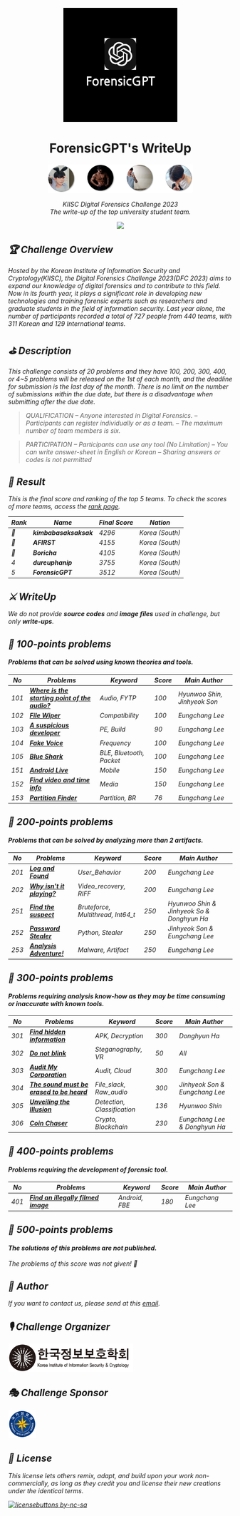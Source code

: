 <p align='center'><img src="./res/forensicgpt.png" height="256"></p>

<h1 align="center">ForensicGPT's WriteUp</a></h1>

<p align="center">
    <img src="./res/contributor.png" height="64"/>
</p>

<p align="center">
  <em>KIISC Digital Forensics Challenge 2023</br>
  <em>The write-up of the top university student team.
</p>

<p align="center">
    <a href="https://hits.seeyoufarm.com"><img src="https://hits.seeyoufarm.com/api/count/incr/badge.svg?url=https%3A%2F%2Fgithub.com%2FDFC-2023-ForensicGPT%2Fwriteup&count_bg=%2379C83D&title_bg=%23555555&icon=&icon_color=%23E7E7E7&title=hits&edge_flat=false"/></a>
</p>

## 🏆 Challenge Overview
Hosted by the Korean Institute of Information Security and Cryptology(KIISC), the Digital Forensics Challenge 2023(DFC 2023) aims to expand our knowledge of digital forensics and to contribute to this field. Now in its fourth year, it plays a significant role in developing new technologies and training forensic experts such as researchers and graduate students in the field of information security. Last year alone, the number of participants recorded a total of 727 people from 440 teams, with 311 Korean and 129 International teams.

## ⛳️ Description
This challenge consists of 20 problems and they have 100, 200, 300, 400, or 4~5 problems will be released on the 1st of each month, and the deadline for submission is the last day of the month. There is no limit on the number of submissions within the due date, but there is a disadvantage when submitting after the due date.

> QUALIFICATION
– Anyone interested in Digital Forensics.
– Participants can register individually or as a team.
– The maximum number of team members is six.

> PARTICIPATION
– Participants can use any tool (No Limitation)
– You can write answer-sheet in English or Korean
– Sharing answers or codes is not permitted

## 🎉 Result
This is the final score and ranking of the top 5 teams.
To check the scores of more teams, access the [rank page](https://dfchallenge.org/digital-forensics-challenge-2023-ranking/).

| Rank | Name | Final Score | Nation |
|----|----------|---------|---------|
|🥇  | <strong>kimbabasaksaksak</strong> | 4296 | Korea (South) |
|🥈  | <strong>AFIRST</strong> | 4155 | Korea (South) |
|🥉  | <strong>Boricha</strong> | 4105 | Korea (South) |
|4   | <strong>dureuphanip</strong> | 3755 | Korea (South) |
|5   | <strong>ForensicGPT</strong> | 3512 | Korea (South) |

## ⚔️ WriteUp

We do not provide <strong>source codes</strong> and <strong>image files</strong> used in challenge, but only <strong>write-ups</strong>.

## 🐥 100-points problems
#### Problems that can be solved using known theories and tools.

| No | Problems | Keyword | Score | Main Author |
|----|----------|---------|-------|-------------|
| 101 | <strong>[Where is the starting point of the audio?](./writeup/[ForensicGPT][101].pdf)</strong> | Audio, FYTP | 100 | Hyunwoo Shin, Jinhyeok Son |
| 102 | <strong>[File Wiper](./writeup/[ForensicGPT][102].pdf)</strong> | Compatibility | 100 | Eungchang Lee |
| 103 | <strong>[A suspicious developer](./writeup/[ForensicGPT][103].pdf)</strong> | PE, Build | 90 | Eungchang Lee |
| 104 | <strong>[Fake Voice](./writeup/[ForensicGPT][104].pdf)</strong> | Frequency | 100 | Eungchang Lee |
| 105 | <strong>[Blue Shark](./writeup/[ForensicGPT][105].pdf)</strong> | BLE, Bluetooth, Packet | 100 | Eungchang Lee |
| 151 | <strong>[Android Live](./writeup/[ForensicGPT][151].pdf)</strong> | Mobile | 150 | Eungchang Lee |
| 152 | <strong>[Find video and time info](./writeup/[ForensicGPT][152].pdf)</strong> | Media | 150 | Eungchang Lee |
| 153 | <strong>[Partition Finder](./writeup/[ForensicGPT][153].pdf)</strong> | Partition, BR | 76 | Eungchang Lee |

## 🦩 200-points problems
#### Problems that can be solved by analyzing more than 2 artifacts.

| No | Problems | Keyword | Score | Main Author |
|----|----------|---------|-------|-------------|
| 201 | <strong>[Log and Found](./writeup/[ForensicGPT][201].pdf)</strong> | User_Behavior | 200 | Eungchang Lee |
| 202 | <strong>[Why isn't it playing?](./writeup/[ForensicGPT][202].pdf)</strong> | Video_recovery, RIFF | 200 | Eungchang Lee |
| 251 | <strong>[Find the suspect](./writeup/[ForensicGPT][251].pdf)</strong> | Bruteforce, Multithread, Int64_t | 250 |  Hyunwoo Shin & Jinhyeok So & Donghyun Ha |
| 252 | <strong>[Password Stealer](./writeup/[ForensicGPT][252].pdf)</strong> | Python, Stealer | 250 | Jinhyeok Son & Eungchang Lee |
| 253 | <strong>[Analysis Adventure!](./writeup/[ForensicGPT][253].pdf)</strong> | Malware, Artifact | 250 | Eungchang Lee |

## 🦉 300-points problems
#### Problems requiring analysis know-how as they may be time consuming or inaccurate with known tools.

| No | Problems | Keyword | Score | Main Author |
|----|----------|---------|-------|-------------|
| 301 | <strong>[Find hidden information](./writeup/[ForensicGPT][301].pdf)</strong> | APK, Decryption | 300 | Donghyun Ha |
| 302 | <strong>[Do not blink](./writeup/[ForensicGPT][302].pdf)</strong> | Steganography, VR | 50 | All |
| 303 | <strong>[Audit My Corporation](./writeup/[ForensicGPT][303].pdf)</strong> | Audit, Cloud | 300 | Eungchang Lee |
| 304 | <strong>[The sound must be erased to be heard](./writeup/[ForensicGPT][304].pdf)</strong> | File_slack, Raw_audio | 300 | Jinhyeok Son & Eungchang Lee |
| 305 | <strong>[Unveiling the Illusion](./writeup/[ForensicGPT][305].pdf)</strong> | Detection, Classification | 136 | Hyunwoo Shin |
| 306 | <strong>[Coin Chaser](./writeup/[ForensicGPT][306].pdf)</strong> | Crypto, Blockchain | 230 | Eungchang Lee & Donghyun Ha |

## 🐉 400-points problems
#### Problems requiring the development of forensic tool.

| No | Problems | Keyword | Score | Main Author |
|----|----------|---------|-------|-------------|
| 401 | <strong>[Find an illegally filmed image](./writeup/[ForensicGPT][401].pdf)</strong> | Android, FBE | 180 | Eungchang Lee |

## 🚀 500-points problems
#### The solutions of this problems are not published.

The problems of this score was not given! 🤔

## 📝 Author
If you want to contact us, please send at this [email](mailto:forensicgpt@googlegroups.com).

## 🎙 Challenge Organizer

<img src="./res/kiisc_logo.png" height="64">

## 🎭 Challenge Sponsor

<img src="./res/nis_logo.png" height="64">

## 📌 License
This license lets others remix, adapt, and build upon your work non-commercially, as long as they credit you and license their new creations under the identical terms.

[![licensebuttons by-nc-sa](https://licensebuttons.net/l/by-nc-sa/3.0/88x31.png)](https://creativecommons.org/licenses/by-nc-sa/4.0)

